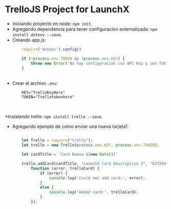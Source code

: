 # TrelloJS Project for LaunchX

  * Iniciando proyecto en node: `npm init`.<br>   
  * Agregando dependencia para tener configuracion externalizada: `npm install dotenv --save`. <br>
  * Creando app.js:
    ```javascript
        require('dotenv').config()

        if (!process.env.TOKEN && !process.env.KEY) {
            throw new Error('No hay configuracion con API Key y con Token')
        }
    ```
    <br>
  * Crear el archivo `.env`:
    ```.env
        KEY="TrelloKeyHere"
        TOKEN="Trellotokenhere"
    ```
    <br>
  *Instalando trello: `npm install trello --save`.

  * Agregando ejemplo de como enviar una nueva tarjeta!:

    ```javascript 

        let Trello = require("trello");
        let trello = new Trello(process.env.KEY, process.env.TOKEN);

        let cardTitle = `Card Nueva ${new Date()}`

        trello.addCard(cardTitle, "LaunchX Card Description 2", "6272b9a39df31f38de402825", // aqui agregar idList generado en postman
            function (error, trelloCard) {
                if (error) {
                    console.log('Could not add card:', error);
                }
                else {
                    console.log('Added card:', trelloCard);
                }
            });
    ```
